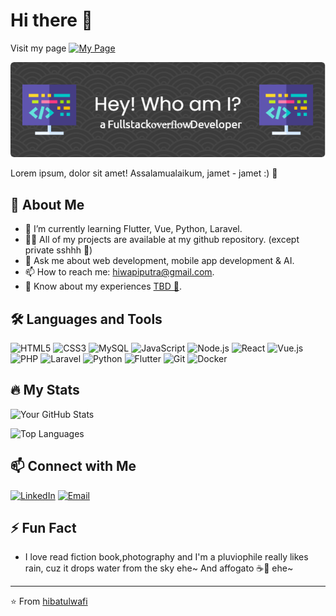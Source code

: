 # Hi there 👾
Visit my page [![My Page](https://img.shields.io/badge/My%20Page-Visit-green)](https://hibatulwafi.github.io/personal-web-nuxt/)

![Banner Image](https://github.com/hibatulwafi/hibatulwafi/blob/main/github-header.png)

Lorem ipsum, dolor sit amet!
Assalamualaikum, jamet - jamet :) 🙏

## 🚀 About Me

- 🌱 I’m currently learning Flutter, Vue, Python, Laravel.
- 👨‍💻 All of my projects are available at my github repository. (except private sshhh 🤫)
- 💬 Ask me about web development, mobile app development & AI.
- 📫 How to reach me: [hiwapiputra@gmail.com](mailto:hiwapiputra@gmail.com).
- 📄 Know about my experiences [TBD 👻](https:#).

## 🛠️ Languages and Tools

![HTML5](https://img.shields.io/badge/-HTML5-333333?style=flat&logo=html5)
![CSS3](https://img.shields.io/badge/-CSS3-333333?style=flat&logo=css3)
![MySQL](https://img.shields.io/badge/-MySQL-333333?style=flat&logo=mysql)
![JavaScript](https://img.shields.io/badge/-JavaScript-333333?style=flat&logo=javascript)
![Node.js](https://img.shields.io/badge/-Node.js-333333?style=flat&logo=node.js)
![React](https://img.shields.io/badge/-React-333333?style=flat&logo=react)
![Vue.js](https://img.shields.io/badge/-Vue.js-333333?style=flat&logo=vue.js)
![PHP](https://img.shields.io/badge/-PHP-333333?style=flat&logo=php)
![Laravel](https://img.shields.io/badge/-Laravel-333333?style=flat&logo=laravel)
![Python](https://img.shields.io/badge/-Python-333333?style=flat&logo=python)
![Flutter](https://img.shields.io/badge/-Flutter-333333?style=flat&logo=flutter)
![Git](https://img.shields.io/badge/-Git-333333?style=flat&logo=git)
![Docker](https://img.shields.io/badge/-Docker-333333?style=flat&logo=docker)

## 🔥 My Stats

![Your GitHub Stats](https://github-readme-stats.vercel.app/api?username=hibatulwafi&show_icons=true&theme=radical)

![Top Languages](https://github-readme-stats.vercel.app/api/top-langs/?username=hibatulwafi&layout=compact&theme=radical)

## 📫 Connect with Me

[![LinkedIn](https://img.shields.io/badge/-LinkedIn-0077B5?style=flat&logo=LinkedIn&logoColor=white)](https://www.linkedin.com/in/hiwapiputra/)
[![Email](https://img.shields.io/badge/-Email-D14836?style=flat&logo=Gmail&logoColor=white)](mailto:hiwapiputra@gmail.com)

## ⚡ Fun Fact

- I love read fiction book,photography and I'm a pluviophile really likes rain, cuz it drops water from the sky ehe~
And affogato ☕️🍨 ehe~
---

⭐️ From [hibatulwafi](https://github.com/hibatulwafi)
